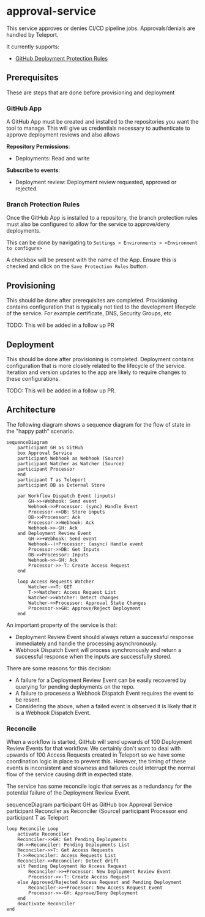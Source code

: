 # approval-service

This service approves or denies CI/CD pipeline jobs. Approvals/denials are
handled by Teleport.

It currently supports:
* [GitHub Deployment Protection Rules](https://docs.github.com/en/webhooks/webhook-events-and-payloads#deployment_protection_rule)

## Prerequisites

These are steps that are done before provisioning and deployment

### GitHub App

A GitHub App must be created and installed to the repositories you want the tool to manage.
This will give us credentials necessary to authenticate to approve deployment reviews and also allows 

**Repository Permissions**:

* Deployments: Read and write

**Subscribe to events**:

* Deployment review: Deployment review requested, approved or rejected.

### Branch Protection Rules

Once the GitHub App is installed to a repository, the branch protection rules must also be configured to allow for the service 
to approve/deny deployments.

This can be done by navigating to `Settings > Environments > <Environment to configure>`

A checkbox will be present with the name of the App. Ensure this is checked and click on the `Save Protection Rules` button.

## Provisioning

This should be done after prerequisites are completed.
Provisioning contains configuration that is typically not tied to the development lifecycle of the service.
For example certificate, DNS, Security Groups, etc

TODO: This will be added in a follow up PR

## Deployment

This should be done after provisioning is completed.
Deployment contains configuration that is more closely related to the lifecycle of the service.
Iteration and version updates to the app are likely to require changes to these configurations.

TODO: This will be added in a follow up PR.

## Architecture

The following diagram shows a sequence diagram for the flow of state in the "happy path" scenario.

```mermaid
sequenceDiagram
    participant GH as GitHub
    box Approval Service
    participant Webhook as Webhook (Source)
    participant Watcher as Watcher (Source)
    participant Processor
    end
    participant T as Teleport
    participant DB as External Store

    par Workflow Dispatch Event (inputs)
        GH->>+Webhook: Send event
        Webhook->>Processor: (sync) Handle Event
        Processor->>DB: Store inputs
        DB->>Processor: Ack
        Processor->>Webhook: Ack
        Webhook->>-GH: Ack
    and Deployment Review Event
        GH->>+Webhook: Send event
        Webhook--)+Processor: (async) Handle event
        Processor->>DB: Get Inputs
        DB->>Processor: Inputs
        Webhook->>-GH: Ack
        Processor->>-T: Create Access Request
    end

    loop Access Requests Watcher
        Watcher->>T: GET
        T->>Watcher: Access Request List
        Watcher->>Watcher: Detect changes
        Watcher->>Processor: Approval State Changes
        Processor->>GH: Approve/Reject Deployment
    end
```

An important property of the service is that:
* Deployment Review Event should always return a successful response immediately and handle the processing asynchronously.
* Webhook Dispatch Event will process synchronously and return a successful response when the inputs are successfully stored.

There are some reasons for this decision:
* A failure for a Deployment Review Event can be easily recovered by querying for pending deployments on the repo.
* A failure to procesess a Webhook Dispatch Event requires the event to be resent.
* Considering the above, when a failed event is observed it is likely that it is a Webhook Dispatch Event.

### Reconcile

When a workflow is started, GitHub will send upwards of 100 Deployment Review Events for that workflow. We certainly don't want to deal with upwards of 100 Access Requests created in Teleport so we have some coordination logic in place to prevent this. However, the timing of these events is inconsistent and slowness and failures could interrupt the normal flow of the service causing drift in expected state.

The service has some reconcile logic that serves as a redundancy for the potential failure of the Deployment Review Event.

sequenceDiagram
    participant GH as GitHub
    box Approval Service
    participant Reconciler as Reconciler (Source)
    participant Processor
    end
    participant T as Teleport


    loop Reconcile Loop
        activate Reconciler
        Reconciler->>GH: Get Pending Deployments
        GH->>Reconciler: Pending Deployments List
        Reconciler->>T: Get Access Requests
        T->>Reconciler: Access Requests List
        Reconciler->>Reconciler: Detect drift
        alt Pending Deployment No Access Request
            Reconciler->>+Processor: New Deployment Review Event
            Processor->>-T: Create Access Request
        else Approved/Rejected Access Request and Pending Deployment
            Reconciler->>+Processor: New Access Request Event
            Processor->>-GH: Approve/Deny Deployment
        end
        deactivate Reconciler
    end

